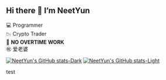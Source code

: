 ## Hi there 👋 I’m NeetYun
💻 Programmer  
📉 Crypto Trader  
🚫 **NO OVERTIME WORK**  
㊗️ 爱老婆  


[![NeetYun's GitHub stats-Dark](https://github-readme-stats-rust-eight-17.vercel.app/api?username=Alexis-Zhang0812&show_icons=true&theme=yunsOneDark)](https://github.com/Alexis-Zhang0812/github-readme-stats#gh-dark-mode-only)
[![NeetYun's GitHub stats-Light](https://github-readme-stats-rust-eight-17.vercel.app/api?username=Alexis-Zhang0812&show_icons=true&theme=yunsOneLight)](https://github.com/Alexis-Zhang0812/github-readme-stats#gh-light-mode-only)

test
